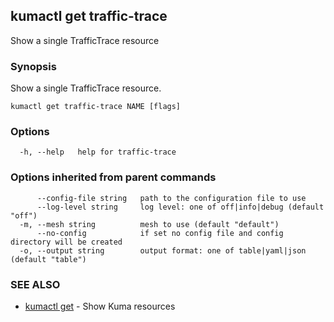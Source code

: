 ## kumactl get traffic-trace

Show a single TrafficTrace resource

### Synopsis

Show a single TrafficTrace resource.

```
kumactl get traffic-trace NAME [flags]
```

### Options

```
  -h, --help   help for traffic-trace
```

### Options inherited from parent commands

```
      --config-file string   path to the configuration file to use
      --log-level string     log level: one of off|info|debug (default "off")
  -m, --mesh string          mesh to use (default "default")
      --no-config            if set no config file and config directory will be created
  -o, --output string        output format: one of table|yaml|json (default "table")
```

### SEE ALSO

* [kumactl get](kumactl_get.md)	 - Show Kuma resources

